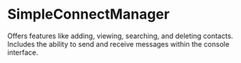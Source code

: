 # SimpleConnectManager
Offers features like adding, viewing, searching, and deleting contacts. Includes the ability to send and receive messages within the console interface.

